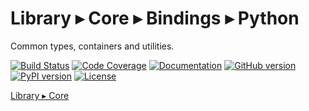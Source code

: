 # Library ▸ Core ▸ Bindings ▸ Python

Common types, containers and utilities.

[![Build Status](https://travis-ci.com/open-space-collective/library-core.svg?branch=master)](https://travis-ci.com/open-space-collective/library-core)
[![Code Coverage](https://codecov.io/gh/open-space-collective/library-core/branch/master/graph/badge.svg)](https://codecov.io/gh/open-space-collective/library-core)
[![Documentation](https://img.shields.io/readthedocs/pip/stable.svg)](https://open-space-collective.github.io/library-core)
[![GitHub version](https://badge.fury.io/gh/open-space-collective%2Flibrary-core.svg)](https://badge.fury.io/gh/open-space-collective%2Flibrary-core)
[![PyPI version](https://badge.fury.io/py/LibraryCorePy.svg)](https://badge.fury.io/py/LibraryCorePy)
[![License](https://img.shields.io/badge/License-Apache%202.0-blue.svg)](https://opensource.org/licenses/Apache-2.0)

[Library ▸ Core](https://github.com/open-space-collective/library-core)
